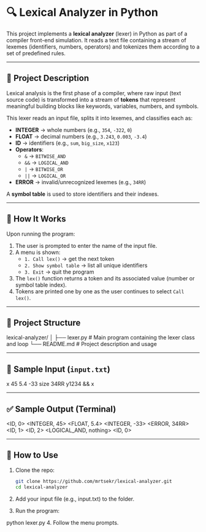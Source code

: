 # 🔍 Lexical Analyzer in Python

This project implements a **lexical analyzer** (lexer) in Python as part of a compiler front-end simulation. It reads a text file containing a stream of lexemes (identifiers, numbers, operators) and tokenizes them according to a set of predefined rules.

---

## 📌 Project Description

Lexical analysis is the first phase of a compiler, where raw input (text source code) is transformed into a stream of **tokens** that represent meaningful building blocks like keywords, variables, numbers, and symbols.

This lexer reads an input file, splits it into lexemes, and classifies each as:
- **INTEGER** → whole numbers (e.g., `354`, `-322`, `0`)
- **FLOAT** → decimal numbers (e.g., `3.243`, `0.003`, `-3.4`)
- **ID** → identifiers (e.g., `sum`, `big_size`, `x123`)
- **Operators**:
  - `&` → `BITWISE_AND`
  - `&&` → `LOGICAL_AND`
  - `|` → `BITWISE_OR`
  - `||` → `LOGICAL_OR`
- **ERROR** → invalid/unrecognized lexemes (e.g., `34RR`)

A **symbol table** is used to store identifiers and their indexes.

---

## 🧠 How It Works

Upon running the program:

1. The user is prompted to enter the name of the input file.
2. A menu is shown:
   - `1. Call lex()` → get the next token
   - `2. Show symbol table` → list all unique identifiers
   - `3. Exit` → quit the program
3. The `lex()` function returns a token and its associated value (number or symbol table index).
4. Tokens are printed one by one as the user continues to select `Call lex()`.

---

## 📁 Project Structure

lexical-analyzer/ │ ├── lexer.py # Main program containing the lexer class and loop └── README.md # Project description and usage


---

## 🧪 Sample Input (`input.txt`)

x 45 5.4 -33 size 34RR y1234 &&
x

---

## ✅ Sample Output (Terminal)

<ID, 0> <INTEGER, 45> <FLOAT, 5.4> <INTEGER, -33> <ERROR, 34RR> <ID, 1> <ID, 2> <LOGICAL_AND, nothing> <ID, 0>


---

## 🔧 How to Use
1. 	Clone the repo:
	```bash
   	git clone https://github.com/mrtsekr/lexical-analyzer.git
   	cd lexical-analyzer
   	
2. Add your input file (e.g., input.txt) to the folder.

3. Run the program:

python lexer.py
4. Follow the menu prompts.


